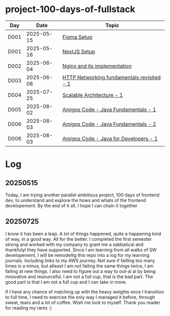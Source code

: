 # project-100-days-of-fullstack

| Day  | Date       | Topic                                                                                  |
| ---- | ---------- | -------------------------------------------------------------------------------------- |
| D001 | 2025-05-15 | [Figma Setup](./log/D001-figma-setup.md)                                               |
| D001 | 2025-05-16 | [NextJS Setup](./log/D002-nextjs-setup.md)                                             |
| D002 | 2025-06-04 | [Nginx and its implementation](./nginx/basic/README.md)                                |
| D003 | 2025-06-08 | [HTTP Networking fundamentals revisited - 1](./http-networking-freecodecamp/README.md) |
| D004 | 2025-07-25 | [Scalable Architecture - 1 ](./scalable-arch/ww202533.md)                              |
| D005 | 2025-08-02 | [Amigos Code - Java Fundamentals - 1 ](https://github.com/Project-Be-Better/learning-java/blob/master/learning-log/001-java-fundamentals.md)                              |
| D006 | 2025-08-03 | [Amigos Code - Java Fundamentals - 2 ](https://github.com/Project-Be-Better/learning-java/blob/master/learning-log/001-java-fundamentals.md)                              |
| D006 | 2025-08-03 | [Amigos Code - Java for Developers - 1 ](https://github.com/Project-Be-Better/learning-java/blob/master/learning-log/002-java-for-developers.md)                              |

# Log

## 20250515

Today, I am trying another parallel ambitious project, 100 days of frontend dev, to understand and explore the hows and whats of the frontend developement. By the end of it all, I hope I can chain it together

## 20250725

I know it has been a leap. A lot of things happened, quite a happening kind of way, in a good way. All for the better. I completed the first semester strong and worked with my company to grant me a sabbatical and thankfulyl they have supported. Since I am learning from all walks of SW developement, I will be remodellig this repo into a log for my learning journals. Including links to my AWS journey. Not sure if failling too many times is a minus, but atleast I am not failing the same things twice, I am failing at new things. I also need to figure out a way to out-ai ai by being innovative and resourceful. I am not a full cup, that is the bad part. The good part is that I am not a full cup and I can take in more.

If I have any chance of matching up with the heavy weights once I transition to full time, I need to exercise the only way I managed it before, through sweat, tears and a lot of coffee. Wish me luck to myself. Thank you reader for reading my rants :)
